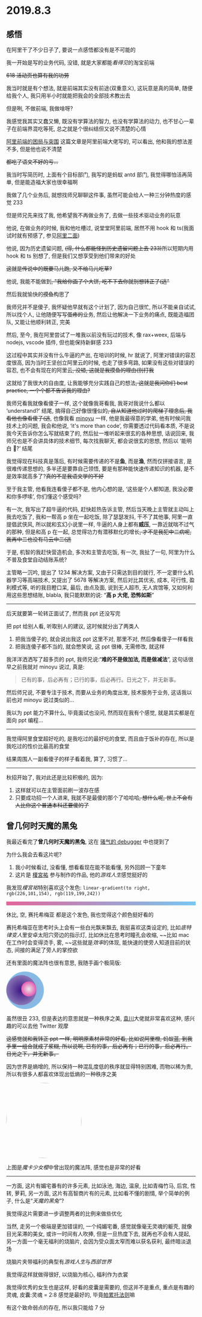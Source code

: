 # 2019.8.3

## 感悟

在阿里干了不少日子了, 要说一点感悟都没有是不可能的

我一开始是写的业务代码, 没错, 就是大家都能*看得见*的淘宝前端

~~618 活动页也算有我的功劳~~

我当时就是有个想法, 就是前端其实没有前途(双重意义), 这玩意是真的简单, 随便给我个人, 我只用半小时就能把我会的全部技术教出去

但是咧, 不做前端, 我做啥呀?

我感觉我其实又蠢又懒, 既没有学算法的智力, 也没有学算法的动力, 也不甘心一辈子在前端界混吃等死, 总之就是个很纠结但又说不清楚的心情

[阿里前端的困局与突围](/blog/技术/前端/转载/阿里前端的困局与突围) 这篇文章是阿里前端大佬写的, 可以看出, 他和我的想法差不多, 但是他也说不清楚

~~都吃了语文不好的亏...~~

我当时写简历时, 上面有个目标部门, 我写的是蚂蚁 antd 部门, 我觉得哪怕活再简单, 但是能造福大家也很幸福啊

我做了几个业务后, 就想找师兄聊聊这件事, 虽然可能会给人一种三分钟热度的感觉 233

但是师兄先来找了我, 他希望我不再做业务了, 去做一些技术驱动业务的玩意

他说, 在做业务的时候, 我和他吐槽过, 说堂堂阿里前端, 居然不用 hook 和 ts(我面试时就有预感了, 参见[阿里二面](/blog/技术/面经/阿里二面))

他说, 因为历史遗留问题, ~~(得, 什么都能怪到历史遗留问题上去 233)~~所以短期内用 hook 和 ts 别想了, 但是我们又想享受到他们带来的好处

~~这就是传说中的既要马儿跑, 又不给马儿吃草?~~

他说, 我能不能做到~~, "我给你画了个大饼, 吃不下去你就别想转正了(逃"~~

然后我就愉快的~~摸鱼~~构思了

我师兄并不是傻子, 我怀疑他早就有这个计划了, 因为自己很忙, 所以不能亲自试试, 所以找个人, 让他随便写写~~蛋疼的~~业务, 然后让他解决一下业务的痛点, 既能造福团队, 又能让他顺利转正, 完美

然后, 至今, 我在阿里尝试了一堆我以前没有玩过的技术, 像 rax+weex, 后端与 nodejs, vscode 插件, 但也能保持新鲜感 233

这过程中其实并没有什么牛逼的产出, 在培训的时候, hr 就说了, 阿里对错误的容忍度很高, 因为当时王坚创立阿里云的时候, 也走了很多弯路, 如果没有这些对错误的容忍, 也不会有现在的阿里云~~, 没错, 这就是我摸鱼的理由(别打我~~

这就给了我很大的自由度, 让我能够充分实践自己的想法~~, 这就是我问你们 best practice, 一个个都不告诉我的理由?~~

我师兄看我就像看傻子一样, 这个就像我哥看我, 我哥对我说什么都以 ‘understand?’ 结尾, 搞得自己好像很懂似的~~, 自从知道他过时的爬梯子理念后, 我看他也像看傻子(逃~~, 也像我看 [minoyu](https://github.com/Minoyu) 一样, 他是我最得意的学弟, 他有时候问我技术上的问题, 我会和他说, ‘it's more than code’, 你需要透过代码看本质, 不是说我今天告诉你怎么写就结束了的, 然后扯一堆听起来很玄的各种思想, 话说回来, 我师兄也是不会讲具体的技术细节, 每次找我聊天, 都会说很玄的思想, 然后以 ‘能明白 🐎?’ 结尾

我觉得现在科技真是落后, 有时候需要传递的不是**鱼**, 而是**渔**, 然而仅拼接语言, 是很难传递思想的, 多半还是要靠自己领悟, 要是有那种能快速传递知识的机器, 是不是效率就高多了?~~真的不是我语文学的不好~~

至于我主管, 他看我连看傻子都不是, 他内心想的是, ‘这些是个人都知道, 我没必要和你多啰嗦’, 你们懂这个感受吗?

有一次, 我写出了超牛逼的代码, 赶快趁热告诉主管, 然后当天晚上主管就主动叫上我去吃饭了, 我和一帮高 p 坐在一起吃饭, 除了瑟瑟发抖, 干不了其他事, 阿里一直提倡武侠风, 所以就和玄幻小说里一样, 牛逼的人身上都有**威压**, 一靠近就喘不过气的那种, 但是和高 p 在一起, 总觉得功力有潜移默化的增长~~, 才不是我犯中二病呢, 我再中二也没有马云中二(逃~~

于是, 机智的我赶快营造机会, 多次和主管去吃饭, 有一次, 我扯了一句, 阿里为什么不普及食堂自动结账系统?

主管略一沉吟, 提出了 1234 解决方案, 又由于只需达到目的就行, 不一定要什么机器学习等高端技术, 又提出了 5678 等解决方案, 然后对比其优劣, 成本, 可行性, 盈利模式等, 听的我目瞪口呆, 最后, 由点及面, 说到无人超市, 无人宾馆等, 又如何利用这些思想结账, blabla, 我只能默默的说: “**高 p 大佬, 恐怖如斯**”

---

后天就要第一轮转正面试了, 然而我 ppt 还没写完

把 ppt 给别人看, 听取别人的建议, 这时候就分出了两类人

1. 把我当傻子的, 就会说出我这 ppt 这里不对, 那里不对, 然后像看傻子一样看我
2. 把我连傻子都不当的, 就会憋笑说, 这 ppt 很棒, 无需修改, 就这样

我洋洋洒洒写了超多页的 ppt, 我师兄说:“**难的不是做加法, 而是做减法**”, 这句话很早之前我就对 minoyu 说过, 真是:

> 已有的事，后必再有；已行的事，后必再行。日光之下，并无新事。

然后师兄说, 不要专注于技术, 而要从业务的角度出发, 技术服务于业务, 这话我以前也对 minoyu 说过类似的...

我以为 ppt 能力不算什么, 毕竟面试也没问, 然而现在我有个感觉, 就是其实都是在面向 ppt 编程...

---

我觉得阿里食堂超好吃的, 是我吃过的最好吃的食堂, 而且由于饭补的存在, 所以是我吃过的性价比最高的食堂

结果周围人一副看傻子的样子看着我, 算了, 习惯了...

---

秋招开始了, 我对此还是比较积极的, 因为:

1. 这样就可以在主管面前刷一波存在感
2. 只要成功招一个人进来, 我就不是最傻的那个了哈哈哈~~, 想什么呢, 世上不会有人比你这个普通本科还要傻的了~~

## 曾几何时天魔的黑兔

我最近看完了**曾几何时天魔的黑兔**, 这在 [骚气的 debugger](/blog/技术/前端/原创/骚气的debugger) 中也提到了

为什么我会去看这片呢?

1. 我小时候看过, 没看懂, 想看看现在能不能看懂, 另外回顾一下童年
2. 这片是 [榎宮祐](https://twitter.com/yuukamiya68) 参与制作的作品, 他的*游戏人生*感觉挺好的

我发现*榎宮祐*特别喜欢这个发色: `linear-gradient(to right, rgb(226,101,154), rgb(119,199,242))`

<div style="height: 10px; background-image: linear-gradient(to right, rgb(226,101,154), rgb(119,199,242))"></div>

休比, 空, 赛托希梅亚 都是这个发色, 我也觉得这个颜色挺好看的

赛托希梅亚在思考时头上会有一些白光飘来飘去, 我挺喜欢这类设定的, 比如*底特律变人*里安卓太阳穴旁边的指示灯, 比如休比在思考时瞳孔会收缩, ~~比如 mac 在工作时会变得烫手, 雾, ~~这些就是*效率*的体现, 能快速的使旁人知道目前的状态, 间接的满足了旁人的掌控欲

还有里面的魔法阵也很有意思, 我随手画个极简版:

<style>
@keyframes spin {
  from {
    transform: rotate(0);
  }
  to {
    transform: rotate(1turn);
  }
}
@keyframes spin2 {
  from {
    transform: rotate(0);
  }
  to {
    transform: rotate(-1turn);
  }
}
.circle {
  border-radius: 100%;
  display: flex;
  justify-content: center;
  align-items: center;
}
.circle1 {
  animation: spin 6s infinite linear;
  height: 100px;
  width: 100px;
  background-image: radial-gradient(circle, rgb(162,162,207), rgb(119,199,242));
}
.circle2 {
  animation: spin2 1.5s infinite linear;
  height: 80px;
  width: 80px;
  background: radial-gradient(circle, rgb(60,20,130), rgb(167,157,202));
  position: relative;
  right: 10px;
}
.circle3 {
  height: 40px;
  width: 40px;
  background: radial-gradient(circle, rgb(233,233,233), rgb(226,30,154));
  transform: translateX(20px);
}
</style>

<div class="circle1 circle">
  <div class="circle2 circle">
    <div class="circle3 circle"></div>
  </div>
</div>

虽然很丑 233, 但是表达的意思就是一种秩序之美, [袁川](https://twitter.com/yuanchuan23)大佬就非常喜欢这种, 感兴趣的可以去他 Twitter 观摩

~~这感觉就和我转正 ppt 一样, 明明原素材非常的好看, 比如说阿里橙, 蚂蚁蓝, 到我手里一组合就成了浆糊, 所以说啊, 已有的事，后必再有；已行的事，后必再行。日光之下，并无新事。~~

因为世界是熵增的, 所以保持一种混乱度低的秩序就显得特别困难, 而物以稀为贵, 所以有很多人都喜欢体现出低熵的一种秩序之美

<style>
.img {
  animation: spin 6s infinite linear;
  height: 200px;
  width: 200px;
  border-radius: 100%;
}
</style>
<div><image class="img" src="https://encrypted-tbn0.gstatic.com/images?q=tbn:ANd9GcSGjtbupVzPB8sMQZBEOcJkhUwol2Q6kGqwGmqZC7gMuwT1lGGv" /></div>

上图是*魔卡少女樱*中曾出现的魔法阵, 感觉也是非常的好看

---

一方面, 这片有媚宅番有的许多元素, 比如泳池, 海边, 温泉, 比如青梅竹马, 后宫, 性转, 萝莉,
另一方面, 这片有高智商片有的元素, 比如看不懂的剧情, 举个简单的例子, 什么是“_天魔的黑兔_”?

我觉得这片需要进一步调整两者的比例来做些优化

当然, 走另一个极端是更加错误的, 一个纯媚宅番, 感觉就像毫无灵魂的躯壳, 就像目光呆滞的美女, 或许一时间有人吹捧, 但是一旦热度下去, 就再也不会有人提起,
另一方面一个毫无福利的烧脑片, 会因为受众面太窄而难以获名获利, 最终暗淡退场

烧脑片夹带福利的典型有*游戏人生*与*西部世界*

我觉得这样就做得很好, 以烧脑为核心, 福利作为衣裳

我觉得优秀的女生也是这样, 好看的皮囊是需要的, 但这并不是重点, 重点是有趣的灵魂, 皮囊:灵魂 = 2:8 感觉是最好的, 毕竟[帕累托法则](https://zh.wikipedia.org/wiki/%E5%B8%95%E7%B4%AF%E6%89%98%E6%B3%95%E5%88%99)嘛

有这个致命弱点的存在, 所以我只能给 7 分
